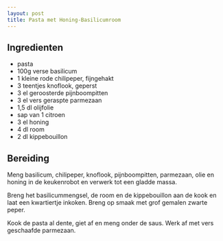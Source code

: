 ```yaml
---
layout: post
title: Pasta met Honing-Basilicumroom
---
```


## Ingredienten
* pasta
* 100g verse basilicum
* 1 kleine rode chilipeper, fijngehakt
* 3 teentjes knoflook, geperst
* 3 el geroosterde pijnboompitten
* 3 el vers geraspte parmezaan
* 1,5 dl olijfolie
* sap van 1 citroen
* 3 el honing
* 4 dl room
* 2 dl kippebouillon

## Bereiding

Meng basilicum, chilipeper, knoflook, pijnboompitten, parmezaan, olie en honing in de keukenrobot en verwerk tot een gladde massa.

Breng het basilicummengsel, de room en de kippebouillon aan de kook en laat een kwartiertje inkoken. Breng op smaak met grof gemalen zwarte peper.

Kook de pasta al dente, giet af en meng onder de saus. Werk af met vers geschaafde parmezaan.

